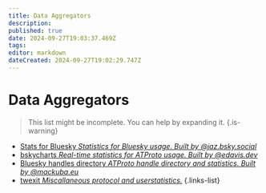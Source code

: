 ```yaml
---
title: Data Aggregators
description: 
published: true
date: 2024-09-27T19:03:37.469Z
tags: 
editor: markdown
dateCreated: 2024-09-27T19:02:29.747Z
---
```


# Data Aggregators
> This list might be incomplete. You can help by expanding it.
{.is-warning}

- [Stats for Bluesky *Statistics for Bluesky usage. Built by @jaz.bsky.social*](https://bsky.jazco.dev/stats)
- [bskycharts *Real-time statistics for ATProto usage. Built by @edavis.dev*](https://bskycharts.edavis.dev/edavis.dev/bskycharts.edavis.dev/index.html)
- [Bluesky handles directory *ATProto handle directory and statistics. Built by @mackuba.eu*](https://blue.mackuba.eu/directory/)
- [twexit *Miscallaneous protocol and userstatistics.*](https://twexit.nl/)
{.links-list}